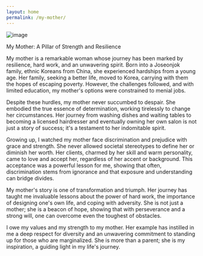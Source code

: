 ```yaml
---
layout: home
permalink: /my-mother/
---
```


![image](URL)

My Mother: A Pillar of Strength and Resilience

My mother is a remarkable woman whose journey has been marked by resilience, hard work, and an unwavering spirit. Born into a Joseonjok family, ethnic Koreans from China, she experienced hardships from a young age. Her family, seeking a better life, moved to Korea, carrying with them the hopes of escaping poverty. However, the challenges followed, and with limited education, my mother's options were constrained to menial jobs.

Despite these hurdles, my mother never succumbed to despair. She embodied the true essence of determination, working tirelessly to change her circumstances. Her journey from washing dishes and waiting tables to becoming a licensed hairdresser and eventually owning her own salon is not just a story of success; it's a testament to her indomitable spirit.

Growing up, I watched my mother face discrimination and prejudice with grace and strength. She never allowed societal stereotypes to define her or diminish her worth. Her clients, charmed by her skill and warm personality, came to love and accept her, regardless of her accent or background. This acceptance was a powerful lesson for me, showing that often, discrimination stems from ignorance and that exposure and understanding can bridge divides.

My mother's story is one of transformation and triumph. Her journey has taught me invaluable lessons about the power of hard work, the importance of designing one's own life, and coping with adversity. She is not just a mother; she is a beacon of hope, showing that with perseverance and a strong will, one can overcome even the toughest of obstacles.

I owe my values and my strength to my mother. Her example has instilled in me a deep respect for diversity and an unwavering commitment to standing up for those who are marginalized. She is more than a parent; she is my inspiration, a guiding light in my life's journey.

